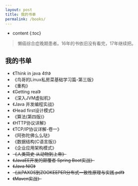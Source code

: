 ```yaml
---
layout: post
title: 我的书单
permalink: /books/
---
```


* content
{:toc}


> 懒癌综合症晚期患者。16年的书依旧没有看完，17年继续把。

我的书单
-----------------------------------------------------------------

+ 《Think in java 4th》
+ 《鸟哥的Linux私房菜基础学习篇-第三版》
+ 《重构》
+ 《Getting real》
+ 《深入JVM虚拟机》
+ 《Java 并发编程实战》
+ 《Head first设计模式》
+ 《算法(第四版)》
+ 《HTTP协议详解》
+ 《TCP/IP协议详解-卷一》
+ 《阿弥陀佛么么哒》
+ 《数据结构(C语言版)》
+ 《企业应用架构模式》
+  <del>《人类简史 从动物到上帝》</del> 
+  <del>《JavaEE开发的颠覆者 Spring Boot实战》</del> 
+  <del>《Java NIO》</del> 
+  <del>《从PAXOS到ZOOKEEPER分布式一致性原理与实践.pdf》</del> 
+  <del>《Maven实战》</del> 
